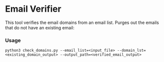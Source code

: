 # Email Verifier

This tool verifies the email domains from an email list. Purges out the emails that do not have an existing email:

### Usage

```
python3 check_domains.py --email_list=<input_file> --domain_lst=<existing_domain_output> --output_path=<verified_email_output>
```
